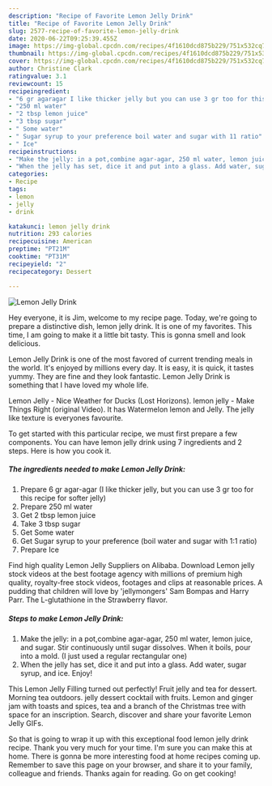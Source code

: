 ```yaml
---
description: "Recipe of Favorite Lemon Jelly Drink"
title: "Recipe of Favorite Lemon Jelly Drink"
slug: 2577-recipe-of-favorite-lemon-jelly-drink
date: 2020-06-22T09:25:39.455Z
image: https://img-global.cpcdn.com/recipes/4f1610dcd875b229/751x532cq70/lemon-jelly-drink-recipe-main-photo.jpg
thumbnail: https://img-global.cpcdn.com/recipes/4f1610dcd875b229/751x532cq70/lemon-jelly-drink-recipe-main-photo.jpg
cover: https://img-global.cpcdn.com/recipes/4f1610dcd875b229/751x532cq70/lemon-jelly-drink-recipe-main-photo.jpg
author: Christine Clark
ratingvalue: 3.1
reviewcount: 15
recipeingredient:
- "6 gr agaragar I like thicker jelly but you can use 3 gr too for this recipe for softer jelly"
- "250 ml water"
- "2 tbsp lemon juice"
- "3 tbsp sugar"
- " Some water"
- " Sugar syrup to your preference boil water and sugar with 11 ratio"
- " Ice"
recipeinstructions:
- "Make the jelly: in a pot,combine agar-agar, 250 ml water, lemon juice, and sugar. Stir continuously until sugar dissolves. When it boils, pour into a mold. (I just used a regular rectangular one)"
- "When the jelly has set, dice it and put into a glass. Add water, sugar syrup, and ice. Enjoy!"
categories:
- Recipe
tags:
- lemon
- jelly
- drink

katakunci: lemon jelly drink 
nutrition: 293 calories
recipecuisine: American
preptime: "PT21M"
cooktime: "PT31M"
recipeyield: "2"
recipecategory: Dessert

---
```



![Lemon Jelly Drink](https://img-global.cpcdn.com/recipes/4f1610dcd875b229/751x532cq70/lemon-jelly-drink-recipe-main-photo.jpg)

Hey everyone, it is Jim, welcome to my recipe page. Today, we're going to prepare a distinctive dish, lemon jelly drink. It is one of my favorites. This time, I am going to make it a little bit tasty. This is gonna smell and look delicious.

Lemon Jelly Drink is one of the most favored of current trending meals in the world. It's enjoyed by millions every day. It is easy, it is quick, it tastes yummy. They are fine and they look fantastic. Lemon Jelly Drink is something that I have loved my whole life.

Lemon Jelly - Nice Weather for Ducks (Lost Horizons). lemon jelly - Make Things Right (original Video). It has Watermelon lemon and Jelly. The jelly like texture is everyones favourite.


To get started with this particular recipe, we must first prepare a few components. You can have lemon jelly drink using 7 ingredients and 2 steps. Here is how you cook it.

<!--inarticleads1-->

##### The ingredients needed to make Lemon Jelly Drink:

1. Prepare 6 gr agar-agar (I like thicker jelly, but you can use 3 gr too for this recipe for softer jelly)
1. Prepare 250 ml water
1. Get 2 tbsp lemon juice
1. Take 3 tbsp sugar
1. Get  Some water
1. Get  Sugar syrup to your preference (boil water and sugar with 1:1 ratio)
1. Prepare  Ice


Find high quality Lemon Jelly Suppliers on Alibaba. Download Lemon jelly stock videos at the best footage agency with millions of premium high quality, royalty-free stock videos, footages and clips at reasonable prices. A pudding that children will love by &#39;jellymongers&#39; Sam Bompas and Harry Parr. The L-glutathione in the Strawberry flavor. 

<!--inarticleads2-->

##### Steps to make Lemon Jelly Drink:

1. Make the jelly: in a pot,combine agar-agar, 250 ml water, lemon juice, and sugar. Stir continuously until sugar dissolves. When it boils, pour into a mold. (I just used a regular rectangular one)
1. When the jelly has set, dice it and put into a glass. Add water, sugar syrup, and ice. Enjoy!


This Lemon Jelly Filling turned out perfectly! Fruit jelly and tea for dessert. Morning tea outdoors. jelly dessert cocktail with fruits. Lemon and ginger jam with toasts and spices, tea and a branch of the Christmas tree with space for an inscription. Search, discover and share your favorite Lemon Jelly GIFs. 

So that is going to wrap it up with this exceptional food lemon jelly drink recipe. Thank you very much for your time. I'm sure you can make this at home. There is gonna be more interesting food at home recipes coming up. Remember to save this page on your browser, and share it to your family, colleague and friends. Thanks again for reading. Go on get cooking!
